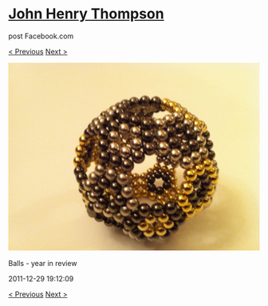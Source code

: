 # [John Henry Thompson](../README.md)
post Facebook.com

[< Previous](2011-12-29-5.md) [Next >](2011-12-29-7.md)

[![](../media/2011-12-29/Balls-year-in-review-5.jpg)](../README.md)

Balls - year in review

2011-12-29 19:12:09

[< Previous](2011-12-29-5.md) [Next >](2011-12-29-7.md)